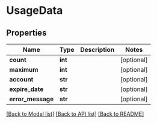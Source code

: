 # UsageData

## Properties
Name | Type | Description | Notes
------------ | ------------- | ------------- | -------------
**count** | **int** |  | [optional] 
**maximum** | **int** |  | [optional] 
**account** | **str** |  | [optional] 
**expire_date** | **str** |  | [optional] 
**error_message** | **str** |  | [optional] 

[[Back to Model list]](../README.md#documentation-for-models) [[Back to API list]](../README.md#documentation-for-api-endpoints) [[Back to README]](../README.md)

